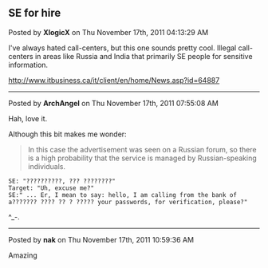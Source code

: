 ## SE for hire
Posted by **XlogicX** on Thu November 17th, 2011 04:13:29 AM

I've always hated call-centers, but this one sounds pretty cool. Illegal call-
centers in areas like Russia and India that primarily SE people for sensitive
information.

<http://www.itbusiness.ca/it/client/en/home/News.asp?id=64887>

--------------------------------------------------------------------------------

Posted by **ArchAngel** on Thu November 17th, 2011 07:55:08 AM

Hah, love it.

Although this bit makes me wonder:

> In this case the advertisement was seen on a Russian forum, so there is a high
> probability that the service is managed by Russian-speaking individuals.

    SE: "??????????, ??? ????????"
    Target: "Uh, excuse me?"
    SE:" ... Er, I mean to say: hello, I am calling from the bank of a??????? ???? ?? ? ????? your passwords, for verification, please?"

^_-.

--------------------------------------------------------------------------------

Posted by **nak** on Thu November 17th, 2011 10:59:36 AM

Amazing
